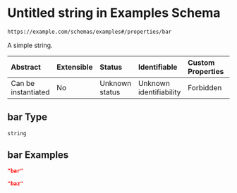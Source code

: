 # Untitled string in Examples Schema

```txt
https://example.com/schemas/examples#/properties/bar
```

A simple string.

| Abstract            | Extensible | Status         | Identifiable            | Custom Properties | Additional Properties | Access Restrictions | Defined In                                                                                |
| :------------------ | :--------- | :------------- | :---------------------- | :---------------- | :-------------------- | :------------------ | :---------------------------------------------------------------------------------------- |
| Can be instantiated | No         | Unknown status | Unknown identifiability | Forbidden         | Allowed               | none                | [examples.schema.json*](../generated-schemas/examples.schema.json "open original schema") |

## bar Type

`string`

## bar Examples

```json
"bar"
```

```json
"baz"
```
